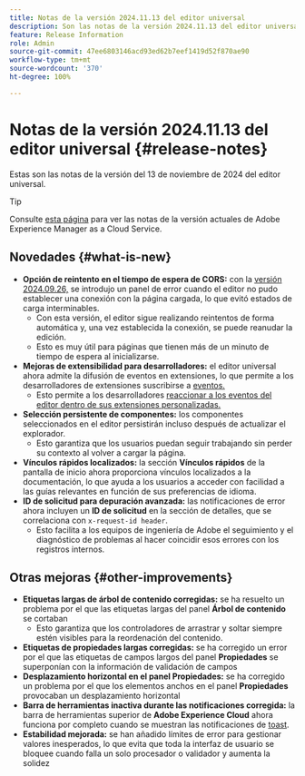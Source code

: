 ```yaml
---
title: Notas de la versión 2024.11.13 del editor universal
description: Son las notas de la versión 2024.11.13 del editor universal.
feature: Release Information
role: Admin
source-git-commit: 47ee6803146acd93ed62b7eef1419d52f870ae90
workflow-type: tm+mt
source-wordcount: '370'
ht-degree: 100%

---
```



# Notas de la versión 2024.11.13 del editor universal {#release-notes}

Estas son las notas de la versión del 13 de noviembre de 2024 del editor universal.

>[!TIP]
>
>Consulte [esta página](/help/release-notes/release-notes-cloud/release-notes-current.md) para ver las notas de la versión actuales de Adobe Experience Manager as a Cloud Service.

## Novedades {#what-is-new}

* **Opción de reintento en el tiempo de espera de CORS:** con la [versión 2024.09.26,](/help/release-notes/universal-editor/2024/2024-09-26.md) se introdujo un panel de error cuando el editor no pudo establecer una conexión con la página cargada, lo que evitó estados de carga interminables.
   * Con esta versión, el editor sigue realizando reintentos de forma automática y, una vez establecida la conexión, se puede reanudar la edición.
   * Esto es muy útil para páginas que tienen más de un minuto de tiempo de espera al inicializarse.
* **Mejoras de extensibilidad para desarrolladores:** el editor universal ahora admite la difusión de eventos en extensiones, lo que permite a los desarrolladores de extensiones suscribirse a [eventos.](/help/implementing/universal-editor/events.md)
   * Esto permite a los desarrolladores [reaccionar a los eventos del editor dentro de sus extensiones personalizadas.](/help/implementing/universal-editor/customizing.md#extending)
* **Selección persistente de componentes:** los componentes seleccionados en el editor persistirán incluso después de actualizar el explorador.
   * Esto garantiza que los usuarios puedan seguir trabajando sin perder su contexto al volver a cargar la página.
* **Vínculos rápidos localizados:** la sección **Vínculos rápidos** de la pantalla de inicio ahora proporciona vínculos localizados a la documentación, lo que ayuda a los usuarios a acceder con facilidad a las guías relevantes en función de sus preferencias de idioma.
* **ID de solicitud para depuración avanzada:** las notificaciones de error ahora incluyen un **ID de solicitud** en la sección de detalles, que se correlaciona con `x-request-id header`.
   * Esto facilita a los equipos de ingeniería de Adobe el seguimiento y el diagnóstico de problemas al hacer coincidir esos errores con los registros internos.

## Otras mejoras {#other-improvements}

* **Etiquetas largas de árbol de contenido corregidas:** se ha resuelto un problema por el que las etiquetas largas del panel **Árbol de contenido** se cortaban
   * Esto garantiza que los controladores de arrastrar y soltar siempre estén visibles para la reordenación del contenido.
* **Etiquetas de propiedades largas corregidas:** se ha corregido un error por el que las etiquetas de campos largos del panel **Propiedades** se superponían con la información de validación de campos
* **Desplazamiento horizontal en el panel Propiedades:** se ha corregido un problema por el que los elementos anchos en el panel **Propiedades** provocaban un desplazamiento horizontal
* **Barra de herramientas inactiva durante las notificaciones corregida:** la barra de herramientas superior de **Adobe Experience Cloud** ahora funciona por completo cuando se muestran las notificaciones de [toast](https://spectrum.adobe.com/page/toast/).
* **Estabilidad mejorada:** se han añadido límites de error para gestionar valores inesperados, lo que evita que toda la interfaz de usuario se bloquee cuando falla un solo procesador o validador y aumenta la solidez
